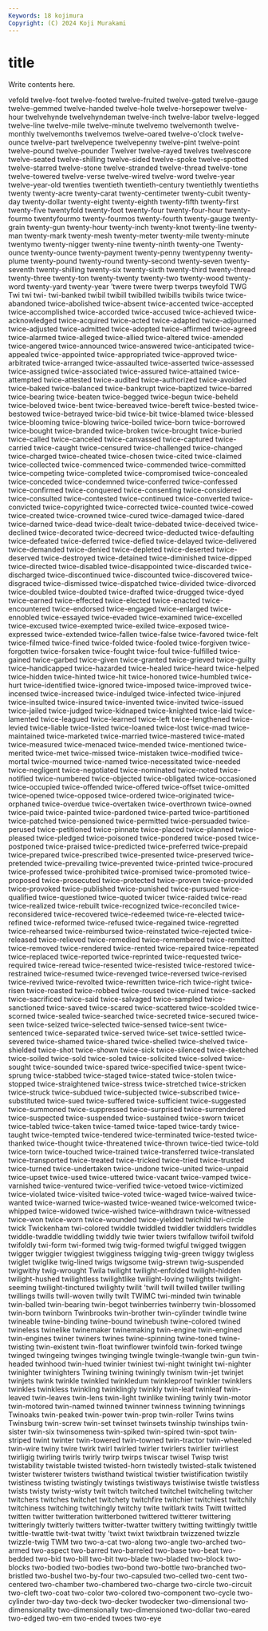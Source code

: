 ```yaml
---
Keywords: 18 kojimura
Copyright: (C) 2024 Koji Murakami
---
```


# title

Write contents here.



vefold twelve-foot twelve-footed twelve-fruited twelve-gated twelve-gauge twelve-gemmed twelve-handed twelve-hole twelve-horsepower
twelve-hour twelvehynde twelvehyndeman twelve-inch twelve-labor twelve-legged twelve-line twelve-mile twelve-minute twelvemo
twelvemonth twelve-monthly twelvemonths twelvemos twelve-oared twelve-o'clock twelve-ounce twelve-part twelvepence twelvepenny
twelve-pint twelve-point twelve-pound twelve-pounder Twelver twelve-rayed twelves twelvescore twelve-seated twelve-shilling
twelve-sided twelve-spoke twelve-spotted twelve-starred twelve-stone twelve-stranded twelve-thread twelve-tone twelve-towered twelve-verse
twelve-wired twelve-word twelve-year twelve-year-old twenties twentieth twentieth-century twentiethly twentieths twenty
twenty-acre twenty-carat twenty-centimeter twenty-cubit twenty-day twenty-dollar twenty-eight twenty-eighth twenty-fifth twenty-first
twenty-five twentyfold twenty-foot twenty-four twenty-four-hour twenty-fourmo twentyfourmo twenty-fourmos twenty-fourth twenty-gauge
twenty-grain twenty-gun twenty-hour twenty-inch twenty-knot twenty-line twenty-man twenty-mark twenty-mesh twenty-meter
twenty-mile twenty-minute twentymo twenty-nigger twenty-nine twenty-ninth twenty-one Twenty-ounce twenty-ounce twenty-payment
twenty-penny twentypenny twenty-plume twenty-pound twenty-round twenty-second twenty-seven twenty-seventh twenty-shilling twenty-six
twenty-sixth twenty-third twenty-thread twenty-three twenty-ton twenty-twenty twenty-two twenty-wood twenty-word twenty-yard
twenty-year 'twere twere twerp twerps tweyfold TWG Twi twi twi-
twi-banked twibil twibill twibilled twibills twibils twice twice-abandoned twice-abolished twice-absent
twice-accented twice-accepted twice-accomplished twice-accorded twice-accused twice-achieved twice-acknowledged twice-acquired twice-acted twice-adapted
twice-adjourned twice-adjusted twice-admitted twice-adopted twice-affirmed twice-agreed twice-alarmed twice-alleged twice-allied twice-altered
twice-amended twice-angered twice-announced twice-answered twice-anticipated twice-appealed twice-appointed twice-appropriated twice-approved twice-arbitrated
twice-arranged twice-assaulted twice-asserted twice-assessed twice-assigned twice-associated twice-assured twice-attained twice-attempted twice-attested
twice-audited twice-authorized twice-avoided twice-baked twice-balanced twice-bankrupt twice-baptized twice-barred twice-bearing twice-beaten
twice-begged twice-begun twice-beheld twice-beloved twice-bent twice-bereaved twice-bereft twice-bested twice-bestowed twice-betrayed
twice-bid twice-bit twice-blamed twice-blessed twice-blooming twice-blowing twice-boiled twice-born twice-borrowed twice-bought
twice-branded twice-broken twice-brought twice-buried twice-called twice-canceled twice-canvassed twice-captured twice-carried twice-caught
twice-censured twice-challenged twice-changed twice-charged twice-cheated twice-chosen twice-cited twice-claimed twice-collected twice-commenced
twice-commended twice-committed twice-competing twice-completed twice-compromised twice-concealed twice-conceded twice-condemned twice-conferred twice-confessed
twice-confirmed twice-conquered twice-consenting twice-considered twice-consulted twice-contested twice-continued twice-converted twice-convicted twice-copyrighted
twice-corrected twice-counted twice-cowed twice-created twice-crowned twice-cured twice-damaged twice-dared twice-darned twice-dead
twice-dealt twice-debated twice-deceived twice-declined twice-decorated twice-decreed twice-deducted twice-defaulting twice-defeated twice-deferred
twice-defied twice-delayed twice-delivered twice-demanded twice-denied twice-depleted twice-deserted twice-deserved twice-destroyed twice-detained
twice-diminished twice-dipped twice-directed twice-disabled twice-disappointed twice-discarded twice-discharged twice-discontinued twice-discounted twice-discovered
twice-disgraced twice-dismissed twice-dispatched twice-divided twice-divorced twice-doubled twice-doubted twice-drafted twice-drugged twice-dyed
twice-earned twice-effected twice-elected twice-enacted twice-encountered twice-endorsed twice-engaged twice-enlarged twice-ennobled twice-essayed
twice-evaded twice-examined twice-excelled twice-excused twice-exempted twice-exiled twice-exposed twice-expressed twice-extended twice-fallen
twice-false twice-favored twice-felt twice-filmed twice-fined twice-folded twice-fooled twice-forgiven twice-forgotten twice-forsaken
twice-fought twice-foul twice-fulfilled twice-gained twice-garbed twice-given twice-granted twice-grieved twice-guilty twice-handicapped
twice-hazarded twice-healed twice-heard twice-helped twice-hidden twice-hinted twice-hit twice-honored twice-humbled twice-hurt
twice-identified twice-ignored twice-imposed twice-improved twice-incensed twice-increased twice-indulged twice-infected twice-injured twice-insulted
twice-insured twice-invented twice-invited twice-issued twice-jailed twice-judged twice-kidnaped twice-knighted twice-laid twice-lamented
twice-leagued twice-learned twice-left twice-lengthened twice-levied twice-liable twice-listed twice-loaned twice-lost twice-mad
twice-maintained twice-marketed twice-married twice-mastered twice-mated twice-measured twice-menaced twice-mended twice-mentioned twice-merited
twice-met twice-missed twice-mistaken twice-modified twice-mortal twice-mourned twice-named twice-necessitated twice-needed twice-negligent
twice-negotiated twice-nominated twice-noted twice-notified twice-numbered twice-objected twice-obligated twice-occasioned twice-occupied twice-offended
twice-offered twice-offset twice-omitted twice-opened twice-opposed twice-ordered twice-originated twice-orphaned twice-overdue twice-overtaken
twice-overthrown twice-owned twice-paid twice-painted twice-pardoned twice-parted twice-partitioned twice-patched twice-pensioned twice-permitted
twice-persuaded twice-perused twice-petitioned twice-pinnate twice-placed twice-planned twice-pleased twice-pledged twice-poisoned twice-pondered
twice-posed twice-postponed twice-praised twice-predicted twice-preferred twice-prepaid twice-prepared twice-prescribed twice-presented twice-preserved
twice-pretended twice-prevailing twice-prevented twice-printed twice-procured twice-professed twice-prohibited twice-promised twice-promoted twice-proposed
twice-prosecuted twice-protected twice-proven twice-provided twice-provoked twice-published twice-punished twice-pursued twice-qualified twice-questioned
twice-quoted twicer twice-raided twice-read twice-realized twice-rebuilt twice-recognized twice-reconciled twice-reconsidered twice-recovered
twice-redeemed twice-re-elected twice-refined twice-reformed twice-refused twice-regained twice-regretted twice-rehearsed twice-reimbursed twice-reinstated
twice-rejected twice-released twice-relieved twice-remedied twice-remembered twice-remitted twice-removed twice-rendered twice-rented twice-repaired
twice-repeated twice-replaced twice-reported twice-reprinted twice-requested twice-required twice-reread twice-resented twice-resisted twice-restored
twice-restrained twice-resumed twice-revenged twice-reversed twice-revised twice-revived twice-revolted twice-rewritten twice-rich twice-right
twice-risen twice-roasted twice-robbed twice-roused twice-ruined twice-sacked twice-sacrificed twice-said twice-salvaged twice-sampled
twice-sanctioned twice-saved twice-scared twice-scattered twice-scolded twice-scorned twice-sealed twice-searched twice-secreted twice-secured
twice-seen twice-seized twice-selected twice-sensed twice-sent twice-sentenced twice-separated twice-served twice-set twice-settled
twice-severed twice-shamed twice-shared twice-shelled twice-shelved twice-shielded twice-shot twice-shown twice-sick twice-silenced
twice-sketched twice-soiled twice-sold twice-soled twice-solicited twice-solved twice-sought twice-sounded twice-spared twice-specified
twice-spent twice-sprung twice-stabbed twice-staged twice-stated twice-stolen twice-stopped twice-straightened twice-stress twice-stretched
twice-stricken twice-struck twice-subdued twice-subjected twice-subscribed twice-substituted twice-sued twice-suffered twice-sufficient twice-suggested
twice-summoned twice-suppressed twice-surprised twice-surrendered twice-suspected twice-suspended twice-sustained twice-sworn twicet twice-tabled
twice-taken twice-tamed twice-taped twice-tardy twice-taught twice-tempted twice-tendered twice-terminated twice-tested twice-thanked
twice-thought twice-threatened twice-thrown twice-tied twice-told twice-torn twice-touched twice-trained twice-transferred twice-translated
twice-transported twice-treated twice-tricked twice-tried twice-trusted twice-turned twice-undertaken twice-undone twice-united twice-unpaid
twice-upset twice-used twice-uttered twice-vacant twice-vamped twice-varnished twice-ventured twice-verified twice-vetoed twice-victimized
twice-violated twice-visited twice-voted twice-waged twice-waived twice-wanted twice-warned twice-wasted twice-weaned twice-welcomed
twice-whipped twice-widowed twice-wished twice-withdrawn twice-witnessed twice-won twice-worn twice-wounded twice-yielded twichild
twi-circle twick Twickenham twi-colored twiddle twiddled twiddler twiddlers twiddles twiddle-twaddle
twiddling twiddly twie twier twiers twifallow twifoil twifold twifoldly twi-form
twi-formed twig twig-formed twigful twigged twiggen twigger twiggier twiggiest twigginess
twigging twig-green twiggy twigless twiglet twiglike twig-lined twigs twigsome twig-strewn
twig-suspended twigwithy twig-wrought Twila twilight twilight-enfolded twilight-hidden twilight-hushed twilightless twilightlike
twilight-loving twilights twilight-seeming twilight-tinctured twilighty twilit 'twill twill twilled twiller
twilling twillings twills twill-woven twilly twilt TWIMC twi-minded twin twinable
twin-balled twin-bearing twin-begot twinberries twinberry twin-blossomed twin-born twinborn Twinbrooks twin-brother
twin-cylinder twindle twine twineable twine-binding twine-bound twinebush twine-colored twined twineless
twinelike twinemaker twinemaking twin-engine twin-engined twin-engines twiner twiners twines twine-spinning
twine-toned twine-twisting twin-existent twin-float twinflower twinfold twin-forked twinge twinged twingeing
twinges twinging twingle twingle-twangle twin-gun twin-headed twinhood twin-hued twinier twiniest
twi-night twinight twi-nighter twinighter twinighters Twining twining twiningly twinism twin-jet
twinjet twinjets twink twinkle twinkled twinkledum twinkleproof twinkler twinklers twinkles
twinkless twinkling twinklingly twinkly twin-leaf twinleaf twin-leaved twin-leaves twin-lens twin-light
twinlike twinling twinly twin-motor twin-motored twin-named twinned twinner twinness twinning
twinnings Twinoaks twin-peaked twin-power twin-prop twin-roller Twins twins Twinsburg twin-screw
twin-set twinset twinsets twinship twinships twin-sister twin-six twinsomeness twin-spiked twin-spired
twin-spot twin-striped twint twinter twin-towered twin-towned twin-tractor twin-wheeled twin-wire twiny
twire twirk twirl twirled twirler twirlers twirlier twirliest twirligig twirling
twirls twirly twirp twirps twiscar twisel Twisp twist twistability twistable
twisted twisted-horn twistedly twisted-stalk twistened twister twisterer twisters twisthand twistical
twistier twistification twistily twistiness twisting twistingly twistings twistiways twistiwise twistle
twistless twists twisty twisty-wisty twit twitch twitched twitchel twitcheling twitcher
twitchers twitches twitchet twitchety twitchfire twitchier twitchiest twitchily twitchiness twitching
twitchingly twitchy twite twitlark twits Twitt twitted twitten twitter twitteration
twitterboned twittered twitterer twittering twitteringly twitterly twitters twitter-twatter twittery twitting
twittingly twittle twittle-twattle twit-twat twitty 'twixt twixt twixtbrain twizzened twizzle
twizzle-twig TWM two two-a-cat two-along two-angle two-arched two-armed two-aspect two-barred
two-barreled two-base two-beat two-bedded two-bid two-bill two-bit two-blade two-bladed two-block
two-blocks two-bodied two-bodies two-bond two-bottle two-branched two-bristled two-bushel two-by-four two-capsuled
two-celled two-cent two-centered two-chamber two-chambered two-charge two-circle two-circuit two-cleft two-coat
two-color two-colored two-component two-cycle two-cylinder two-day two-deck two-decker twodecker two-dimensional
two-dimensionality two-dimensionally two-dimensioned two-dollar two-eared two-edged two-em two-ended twoes two-eye
